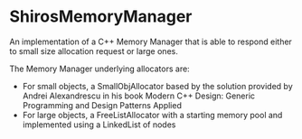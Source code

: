 # ShirosMemoryManager
An implementation of a C++ Memory Manager that is able to respond either to small size allocation request or large ones.

The Memory Manager underlying allocators are:

- For small objects, a SmallObjAllocator based by the solution provided by Andrei Alexandrescu in his book Modern C++ Design: Generic Programming and Design Patterns Applied
- For large objects, a FreeListAllocator with a starting memory pool and implemented using a LinkedList of nodes
